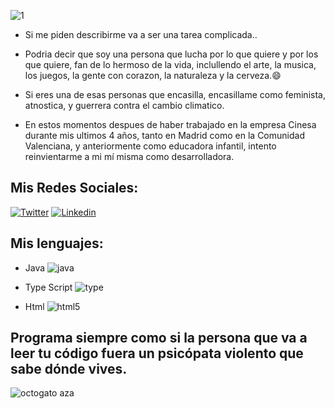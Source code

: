 
![1](https://user-images.githubusercontent.com/90633858/139233673-5740024a-dc9b-4d10-969b-cca546ed0e64.jpg)


- Si me piden describirme va a ser una tarea complicada..
- Podria decir que soy una persona que lucha por lo que quiere y por los que quiere, fan de lo hermoso de la vida, inclullendo el arte, la musica, los juegos, la gente con corazon, la naturaleza y la cerveza.😄

- Si eres una de esas personas que encasilla, encasillame como feminista, atnostica, y guerrera contra el cambio climatico.

- En estos momentos despues de haber trabajado en la empresa Cinesa durante mis ultimos 4 años, tanto en Madrid como en la Comunidad Valenciana, y anteriormente como educadora infantil, intento reinvientarme a mi mí misma como desarrolladora.

## Mis Redes Sociales:
[![Twitter]()](https://twitter.com/idanirf)
[![Linkedin](imagenes/icoli.png)](https://www.linkedin.com/in/danielrodriguezfernandez03002/)

Mis lenguajes:
----
- Java
![java](https://www.linkedin.com/in/azahara-blanco-rodr%C3%ADguez-aa4148210/)



- Type Script
![type](https://user-images.githubusercontent.com/90633858/139405389-4f9a33c4-a087-41f4-b0b2-0c44f1519976.png)


- Html
![html5](https://user-images.githubusercontent.com/90633858/139405154-18294c8c-cc75-4984-baaf-8f6d2108c337.png)


Programa siempre como si la persona que va a leer tu código fuera un psicópata violento que sabe dónde vives.
---
![octogato aza](https://user-images.githubusercontent.com/90633858/139234821-271c8e1b-6c30-4689-bb6f-0df738dd03c2.png )

<!--
**Azaharabl/Azaharabl** is a ✨ _special_ ✨ repository because its `README.md` (this file) appears on your GitHub profile.

Here are some ideas to get you started:

- 🔭 I’m currently working on ...
- 🌱 I’m currently learning ...
- 👯 I’m looking to collaborate on ...
- 🤔 I’m looking for help with ...
- 💬 Ask me about ...
- 📫 How to reach me: ...
- 😄 Pronouns: ...
- ⚡ Fun fact: ...
-->
